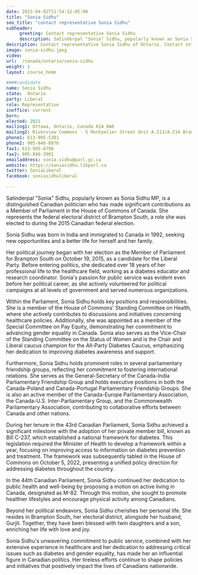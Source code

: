 ```yaml
---
date: 2023-04-02T11:54:12-05:00
title: "Sonia Sidhu"
seo_title: "contact representative Sonia Sidhu"
subheader:
     greeting: Contact representative Sonia Sidhu
     description: Satinderpal "Sonia" Sidhu, popularly known as Sonia Sidhu MP, is a distinguished Canadian politician who has made significant contributions as a Member of Parliament in the House of Commons of Canada.
description: Contact representative Sonia Sidhu of Ontario. Contact information for Sonia Sidhu includes email address, phone number, and mailing address.
image: sonia-sidhu.jpeg
video:
url:  /canada/ontario/sonia-sidhu
weight: 1
layout: course_home

####candidate
name: Sonia Sidhu
state:	Ontario
party: Liberal
role: Representative
inoffice: current
born:
elected: 2021
mailing1: Ottawa, Ontario, Canada K1A 0A6
mailing2: Riverview Commons - 5 Montpelier Street Unit A-213/A-214 Brampton, Ontario L6Y 6H4
phone1: 613-995-5381
phone2: 905-846-0076
fax1: 613-995-6796
fax2: 905-846-3901
emailaddress: sonia.sidhu@parl.gc.ca
website: https://soniasidhu.libparl.ca
twitter: SoniaLiberal
facebook: soniasidhuliberal

---
```


Satinderpal "Sonia" Sidhu, popularly known as Sonia Sidhu MP, is a distinguished Canadian politician who has made significant contributions as a Member of Parliament in the House of Commons of Canada. She represents the federal electoral district of Brampton South, a role she was elected to during the 2015 Canadian federal election.

Sonia Sidhu was born in India and immigrated to Canada in 1992, seeking new opportunities and a better life for herself and her family.

Her political journey began with her election as the Member of Parliament for Brampton South on October 19, 2015, as a candidate for the Liberal Party. Before entering politics, she dedicated over 18 years of her professional life to the healthcare field, working as a diabetes educator and research coordinator. Sonia's passion for public service was evident even before her political career, as she actively volunteered for political campaigns at all levels of government and served numerous organizations.

Within the Parliament, Sonia Sidhu holds key positions and responsibilities. She is a member of the House of Commons' Standing Committee on Health, where she actively contributes to discussions and initiatives concerning healthcare policies. Additionally, she was appointed as a member of the Special Committee on Pay Equity, demonstrating her commitment to advancing gender equality in Canada. Sonia also serves as the Vice-Chair of the Standing Committee on the Status of Women and is the Chair and Liberal caucus champion for the All-Party Diabetes Caucus, emphasizing her dedication to improving diabetes awareness and support.

Furthermore, Sonia Sidhu holds prominent roles in several parliamentary friendship groups, reflecting her commitment to fostering international relations. She serves as the General-Secretary of the Canada-India Parliamentary Friendship Group and holds executive positions in both the Canada-Poland and Canada-Portugal Parliamentary Friendship Groups. She is also an active member of the Canada-Europe Parliamentary Association, the Canada-U.S. Inter-Parliamentary Group, and the Commonwealth Parliamentary Association, contributing to collaborative efforts between Canada and other nations.

During her tenure in the 43rd Canadian Parliament, Sonia Sidhu achieved a significant milestone with the adoption of her private member bill, known as Bill C-237, which established a national framework for diabetes. This legislation required the Minister of Health to develop a framework within a year, focusing on improving access to information on diabetes prevention and treatment. The framework was subsequently tabled in the House of Commons on October 5, 2022, presenting a unified policy direction for addressing diabetes throughout the country.

In the 44th Canadian Parliament, Sonia Sidhu continued her dedication to public health and well-being by proposing a motion on active living in Canada, designated as M-82. Through this motion, she sought to promote healthier lifestyles and encourage physical activity among Canadians.

Beyond her political endeavors, Sonia Sidhu cherishes her personal life. She resides in Brampton South, her electoral district, alongside her husband, Gurjit. Together, they have been blessed with twin daughters and a son, enriching her life with love and joy.

Sonia Sidhu's unwavering commitment to public service, combined with her extensive experience in healthcare and her dedication to addressing critical issues such as diabetes and gender equality, has made her an influential figure in Canadian politics. Her tireless efforts continue to shape policies and initiatives that positively impact the lives of Canadians nationwide.
